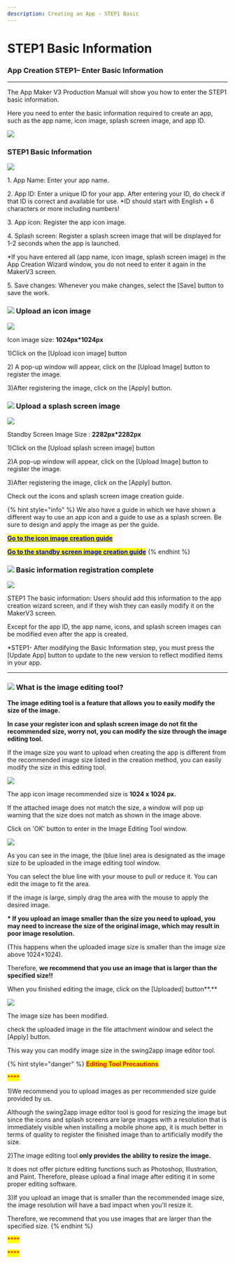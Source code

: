 ```yaml
---
description: Creating an App - STEP1 Basic
---
```


# STEP1 Basic Information

### App Creation STEP1– Enter Basic Information

***

The App Maker V3 Production Manual will show you how to enter the STEP1 basic information.

Here you need to enter the basic information required to create an app, such as the app name, icon image, splash screen image, and app ID.

![](<../../.gitbook/assets/구분선 (1).PNG>)

### STEP1 Basic Information

![](../../.gitbook/assets/기본정보1.png)

1\. App Name: Enter your app name.

2\. App ID: Enter a unique ID for your app. After entering your ID, do check if that ID is correct and available for use. \*ID should start with English + 6 characters or more including numbers!

3\. App icon: Register the app icon image.

4\. Splash screen: Register a splash screen image that will be displayed for 1-2 seconds when the app is launched.

\*If you have entered all (app name, icon image, splash screen image) in the App Creation Wizard window, you do not need to enter it again in the MakerV3 screen.

5\. Save changes: Whenever you make changes, select the \[Save] button to save the work.



### ![](https://wp.swing2app.co.kr/wp-content/uploads/2018/09/%EB%8B%A8%EB%9D%BD1-1.png) Upload an icon image

![](../../.gitbook/assets/가이드1-1.png)

Icon image size: **1024px\*1024px**

1\)Click on the \[Upload icon image] button

2\) A pop-up window will appear, click on the \[Upload Image] button to register the image.

3\)After registering the image, click on the \[Apply] button.



### ![](https://wp.swing2app.co.kr/wp-content/uploads/2018/09/%EB%8B%A8%EB%9D%BD1-1.png) Upload a splash screen image

![](../../.gitbook/assets/가이드2-1.png)

Standby Screen Image Size : **2282px\*2282px**

1\)Click on the \[Upload splash screen image] button

2\)A pop-up window will appear, click on the \[Upload Image] button to register the image.

3\)After registering the image, click on the \[Apply] button.

Check out the icons and splash screen image creation guide.

{% hint style="info" %}
We also have a guide in which we have shown a different way to use an app icon and a guide to use as a splash screen. Be sure to design and apply the image as per the guide.

<mark style="color:blue;">****</mark>[<mark style="color:blue;">**Go to the icon image creation guide**</mark>](../maual/appbasic/appicon.md)<mark style="color:blue;">****</mark>

<mark style="color:blue;">****</mark>[<mark style="color:blue;">**Go to the standby screen image creation guide**</mark>](../maual/appbasic/apploading.md)<mark style="color:blue;">****</mark>
{% endhint %}

###

### ![](https://wp.swing2app.co.kr/wp-content/uploads/2018/09/%EB%8B%A8%EB%9D%BD1-1.png) Basic information registration complete

![](../../.gitbook/assets/1제작완료.png)

STEP1 The basic information: Users should add this information to the app creation wizard screen, and if they wish they can easily modify it on the MakerV3 screen. &#x20;

Except for the app ID, the app name, icons, and splash screen images can be modified even after the app is created.

\*STEP1- After modifying the Basic Information step, you must press the \[Update App] button to update to the new version to reflect modified items in your app.&#x20;

****

### ![](https://wp.swing2app.co.kr/wp-content/uploads/2018/09/%EB%8B%A8%EB%9D%BD1-1.png) What is the image editing tool?

**The image editing tool is a feature that allows you to easily modify the size of the image.**&#x20;

**In case your register icon and splash screen image do not fit the recommended size, worry not, you can modify the size through the image editing tool.**

If the image size you want to upload when creating the app is different from the recommended image size listed in the creation method, you can easily modify the size in this editing tool.

![](../../.gitbook/assets/이미지편집도구.png)

The app icon image recommended size is **1024 x 1024 px.**

If the attached image does not match the size, a window will pop up warning that the size does not match as shown in the image above.

Click on 'OK' button to enter in the Image Editing Tool window.

![](../../.gitbook/assets/이미지편집도구3.png)

As you can see in the image, the (blue line) area is designated as the image size to be uploaded in the image editing tool window.

You can select the blue line with your mouse to pull or reduce it. You can edit the image to fit the area.

If the image is large, simply drag the area with the mouse to apply the desired image.

**\* If you upload an image smaller than the size you need to upload, you may need to increase the size of the original image, which may result in poor image resolution.**

(This happens when the uploaded image size is smaller than the image size above 1024×1024).

Therefore, **we recommend that you use an image that is larger than the specified size!!**

When you finished editing the image, click on the \[Uploaded] button**.**

![](../../.gitbook/assets/이미지편집도구2.png)

The image size has been modified.&#x20;

check the uploaded image in the file attachment window and select the \[Apply] button.

This way you can modify image size in the swing2app image editor tool.

{% hint style="danger" %}
<mark style="color:red;">**Editing Tool Precautions**</mark>

<mark style="color:red;">****</mark>

1\)We recommend you to upload images as per recommended size guide provided by us.

Although the swing2app image editor tool is good for resizing the image but since the icons and splash screens are large images with a resolution that is immediately visible when installing a mobile phone app, it is much better in terms of quality to register the finished image than to artificially modify the size.



2\)The image editing tool **only provides the ability to resize the image.**

It does not offer picture editing functions such as Photoshop, Illustration, and Paint. Therefore, please upload a final image after editing it in some proper editing software.&#x20;



3\)If you upload an image that is smaller than the recommended image size, the image resolution will have a bad impact when you'll resize it.

Therefore, we recommend that you use images that are larger than the specified size.
{% endhint %}

<mark style="color:red;">****</mark>

<mark style="color:red;">****</mark>
